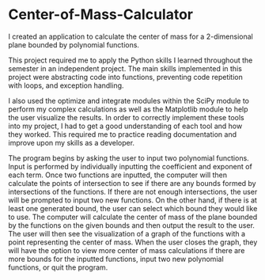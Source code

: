 # Center-of-Mass-Calculator

I created an application to calculate the center of mass for a 2-dimensional plane bounded by polynomial functions.

This project required me to apply the Python skills I learned throughout the semester in an independent project. The main skills implemented in this project were abstracting code into functions, preventing code repetition with loops, and exception handling.

I also used the optimize and integrate modules within the SciPy module to perform my complex calculations as well as the Matplotlib module to help the user visualize the results. In order to correctly implement these tools into my project, I had to get a good understanding of each tool and how they worked. This required me to practice reading documentation and improve upon my skills as a developer.

The program begins by asking the user to input two polynomial functions. Input is performed by individually inputting the coefficient and exponent of each term. Once two functions are inputted, the computer will then calculate the points of intersection to see if there are any bounds formed by intersections of the functions. If there are not enough intersections, the user will be prompted to input two new functions. On the other hand, if there is at least one generated bound, the user can select which bound they would like to use. The computer will calculate the center of mass of the plane bounded by the functions on the given bounds and then output the result to the user. The user will then see the visualization of a graph of the functions with a point representing the center of mass. When the user closes the graph, they will have the option to view more center of mass calculations if there are more bounds for the inputted functions, input two new polynomial functions, or quit the program.
